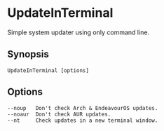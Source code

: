 # UpdateInTerminal

Simple system updater using only command line.

## Synopsis
```
UpdateInTerminal [options]
```

## Options
```
--noup   Don't check Arch & EndeavourOS updates.
--noaur  Don't check AUR updates.
--nt     Check updates in a new terminal window.
```
